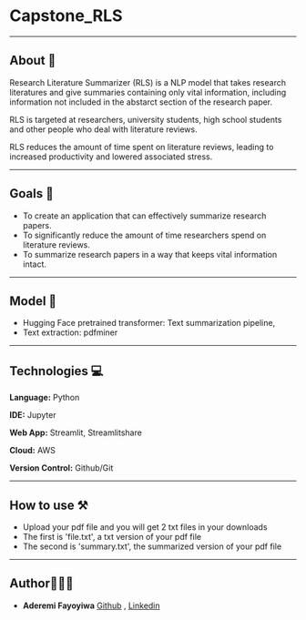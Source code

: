 # Capstone_RLS

---

## About 📝
Research Literature Summarizer (RLS) is a NLP model that takes research literatures and give summaries containing only vital information, including information not included in the abstarct section of the research paper.

RLS is targeted at researchers, university students, high school students and other people who deal with literature reviews. 

RLS reduces the amount of time spent on literature reviews, leading to increased productivity and lowered associated stress.

---

## Goals :flags: 
- To create an application that can effectively summarize research papers.
- To significantly reduce the amount of time researchers spend on literature reviews.
- To summarize research papers in a way that keeps vital information intact.
---

## Model 🤖
- Hugging Face pretrained transformer: Text summarization pipeline,
- Text extraction: pdfminer

---

## Technologies 💻

__Language:__ Python 

__IDE:__ Jupyter

__Web App:__ Streamlit, Streamlitshare 

__Cloud:__ AWS

__Version Control:__ Github/Git

---

## How to use ⚒
- Upload your pdf file and you will get 2 txt files in your downloads
- The first is 'file.txt', a txt version of your pdf file  
- The second is 'summary.txt', the summarized version of your pdf file

---

## Author👩🏾‍💻
- **Aderemi Fayoyiwa** [Github](https://github.com/AderemiF) , [Linkedin](https://www.linkedin.com/in/aderemi-fayoyiwa/)
